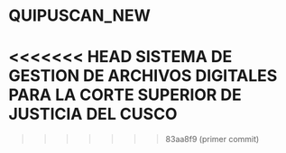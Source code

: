 # QUIPUSCAN_NEW
<<<<<<< HEAD
SISTEMA DE GESTION DE ARCHIVOS DIGITALES PARA LA CORTE SUPERIOR DE JUSTICIA DEL CUSCO
=======
>>>>>>> 83aa8f9 (primer commit)

